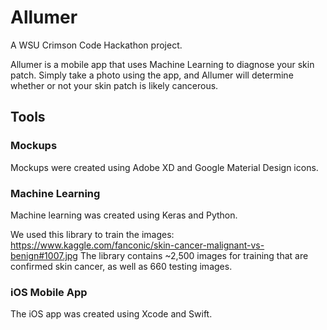 # Allumer
A WSU Crimson Code Hackathon project.

Allumer is a mobile app that uses Machine Learning to diagnose your skin patch. Simply take a photo using the app, and Allumer will determine whether or not your skin patch is likely cancerous.


## Tools

### Mockups

Mockups were created using Adobe XD and Google Material Design icons. 

### Machine Learning

Machine learning was created using Keras and Python.

We used this library to train the images: https://www.kaggle.com/fanconic/skin-cancer-malignant-vs-benign#1007.jpg
The library contains ~2,500 images for training that are confirmed skin cancer, as well as 660 testing images.

### iOS Mobile App

The iOS app was created using Xcode and Swift.

